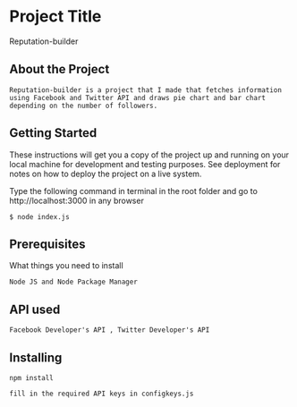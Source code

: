 # Project Title

Reputation-builder

## About the Project
```
Reputation-builder is a project that I made that fetches information using Facebook and Twitter API and draws pie chart and bar chart depending on the number of followers.
```

## Getting Started

These instructions will get you a copy of the project up and running on your local machine for development and testing purposes. See deployment for notes on how to deploy the project on a live system.

Type the following command in terminal in the root folder and go to http://localhost:3000 in any browser
```
$ node index.js
```

## Prerequisites

What things you need to install

```
Node JS and Node Package Manager
```
## API used

```
Facebook Developer's API , Twitter Developer's API
```

## Installing


```
npm install

fill in the required API keys in configkeys.js
```

